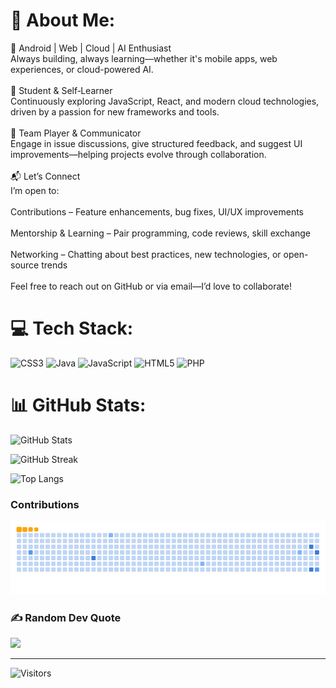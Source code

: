 # 💫 About Me:
🚀 Android | Web | Cloud | AI Enthusiast<br>Always building, always learning—whether it's mobile apps, web experiences, or cloud-powered AI.<br><br>🧠 Student & Self‑Learner<br>Continuously exploring JavaScript, React, and modern cloud technologies, driven by a passion for new frameworks and tools.<br><br>🤝 Team Player & Communicator<br>Engage in issue discussions, give structured feedback, and suggest UI improvements—helping projects evolve through collaboration.<br> <br>📬 Let’s Connect<br>I’m open to:<br><br>Contributions – Feature enhancements, bug fixes, UI/UX improvements<br><br>Mentorship & Learning – Pair programming, code reviews, skill exchange<br><br>Networking – Chatting about best practices, new technologies, or open-source trends<br><br>Feel free to reach out on GitHub or via email—I’d love to collaborate!


# 💻 Tech Stack:
![CSS3](https://img.shields.io/badge/css3-%231572B6.svg?style=for-the-badge&logo=css3&logoColor=white) ![Java](https://img.shields.io/badge/java-%23ED8B00.svg?style=for-the-badge&logo=openjdk&logoColor=white) ![JavaScript](https://img.shields.io/badge/javascript-%23323330.svg?style=for-the-badge&logo=javascript&logoColor=%23F7DF1E) ![HTML5](https://img.shields.io/badge/html5-%23E34F26.svg?style=for-the-badge&logo=html5&logoColor=white) ![PHP](https://img.shields.io/badge/php-%23777BB4.svg?style=for-the-badge&logo=php&logoColor=white)
# 📊 GitHub Stats:
![GitHub Stats](https://github-readme-stats.vercel.app/api?username=RISTONRODZ&theme=dark&hide_border=false&include_all_commits=true&count_private=false)

![GitHub Streak](https://streak-stats.demolab.com?user=RISTONRODZ&theme=dark&hide_border=false)

![Top Langs](https://github-readme-stats.vercel.app/api/top-langs/?username=RISTONRODZ&theme=dark&hide_border=false&layout=compact)

### Contributions
![Snake animation](https://raw.githubusercontent.com/RISTONRODZ/RISTONRODZ/output/ocean.gif)


### ✍️ Random Dev Quote
![](https://quotes-github-readme.vercel.app/api?type=horizontal&theme=radical)

---
![Visitors](https://visitor-badge.laobi.icu/badge?page_id=RISTONRODZ)



<!-- Proudly created with GPRM ( https://gprm.itsvg.in ) -->
